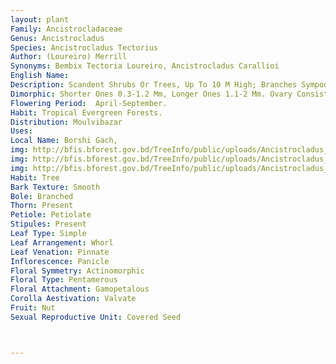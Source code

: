 ```yaml
---
layout: plant
Family: Ancistrocladaceae
Genus: Ancistrocladus
Species: Ancistrocladus Tectorius
Author: (Loureiro) Merrill
Synonyms: Bembix Tectoria Loureiro, Ancistrocladus Carallioi
English Name: 
Description: Scandent Shrubs Or Trees, Up To 10 M High; Branches Sympodial With A Series Of Circinate Woody Hooks. Stipules Tiny, Mostly Caducous With Saddlelike Scars On Branches; Leaves Crowded Mostly Immediately Above The Second Hook, At The End Of Branchlets, Sessile, Blades Elliptic To Obovate-oblong, 7-30 Ã— 3-5 Cm, Leathery, Both Surfaces Frequently With Small, White, Orbicular Pits, Tapering Towards The Base, Apex Obtuse, Acute Or Acuminate; Nerves 4-8 Pairs, Midnerve Abaxially Prominent, Impressed Adaxially, Lateral And Reticulate Tertiary Veins Tenuous, Slightly Prominent On Both Surfaces. Inflorescence Panicle, Between The Crowded Leaves, Rarely Lateral In The Place Of A Tendril, Dichotomously Branched, 8-15 Cm Long. Bracts Triangular To Ovate, 0.2-2.4 Ã— 0.2-1.5 Mm, Abaxially Eglandular Or With 1 Or 2 Circular Glands, Margin Fimbriate-erose, Apex Acute. Pedicel 0.3-3.0 Mm. Sepals 5, Slightly Unequal, Suborbicular To Elliptic-oblong, 3.2-5.5 Mm, Imbricate, At Base Shortly Decurrent On Ovary, Outside Eglandular Or With 1-4 Shallowly Cupular Glands Below Middle, Inside With White Orbicular Small Pits Near Base, Apex Rounded. Petals 5, Connate Basally, Suborbicular To Obliquely Elliptic, 5-6 Mm, Apex Acute, Margins Usually Involute. Stamens In 1 Whorl, 5 Longer Than Others; Filaments Wider Basally, 
Dimorphic: Shorter Ones 0.3-1.2 Mm, Longer Ones 1.1-2 Mm. Ovary Consisting Of Three Carpels, Fully Inferior, 1 Ovule Per Cell, Basal, Ascending With 2 Integuments; Styles 3, Erect, Ca. 1 Mm; Stigmas Ca. 0.2 Mm. Nut Obconic, Sides 5-ridged By Decurrent Margins Of Accrescent Sepals, 5-9 Ã— 5-10 Mm In Diam.; Persistent Sepals Spreading, Narrowly Oblong-cuneate To Spathulate, Unequal, Larger 3 Sepals 3.3-5.5 Ã— 1.0-2.0 Cm, Smaller 2 Sepals 2-3(-4) Ã— 0.5-1.2(-1.8) Cm, Veined, Apex Rounded. Seeds Obconical With Flat Apex Ca. 5 Mm Long. 
Flowering Period:  April-September.
Habit: Tropical Evergreen Forests.
Distribution: Moulvibazar
Uses: 
Local Name: Borshi Gach, 
img: http://bfis.bforest.gov.bd/TreeInfo/public/uploads/Ancistrocladus_tectorius.jpg
img: http://bfis.bforest.gov.bd/TreeInfo/public/uploads/Ancistrocladus_tectorius2.JPG
img: http://bfis.bforest.gov.bd/TreeInfo/public/uploads/Ancistrocladus_tectorius_1.jpg
Habit: Tree
Bark Texture: Smooth
Bole: Branched
Thorn: Present
Petiole: Petiolate
Stipules: Present
Leaf Type: Simple
Leaf Arrangement: Whorl
Leaf Venation: Pinnate
Inflorescence: Panicle
Floral Symmetry: Actinomorphic
Floral Type: Pentamerous
Floral Attachment: Gamopetalous
Corolla Aestivation: Valvate
Fruit: Nut
Sexual Reproductive Unit: Covered Seed



---
```


